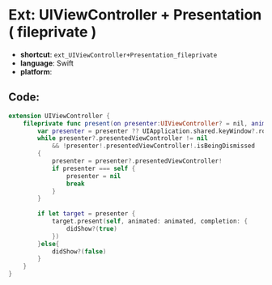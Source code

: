 # Ext: UIViewController + Presentation ( fileprivate )
- **shortcut**: `ext_UIViewController+Presentation_fileprivate`
- **language**: Swift
- **platform**: 


## Code:
```swift
extension UIViewController {
    fileprivate func present(on presenter:UIViewController? = nil, animated:Bool = false, didShow:((Bool) -> Void)? = nil) {
        var presenter = presenter ?? UIApplication.shared.keyWindow?.rootViewController
        while presenter?.presentedViewController != nil
            && !presenter!.presentedViewController!.isBeingDismissed
        {
            presenter = presenter?.presentedViewController!
            if presenter === self {
                presenter = nil
                break
            }
        }
        
        if let target = presenter {
            target.present(self, animated: animated, completion: {
                didShow?(true)
            })
        }else{
            didShow?(false)
        }
    }
}
```